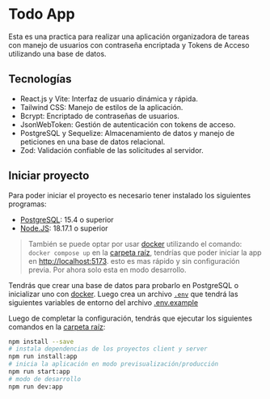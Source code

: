 # Todo App

Esta es una practica para realizar una aplicación organizadora de tareas con manejo de usuarios con contraseña encriptada y Tokens de Acceso utilizando una base de datos.

## Tecnologías

- React.js y Vite: Interfaz de usuario dinámica y rápida.
- Tailwind CSS: Manejo de estilos de la aplicación.
- Bcrypt: Encriptado de contraseñas de usuarios.
- JsonWebToken: Gestión de autenticación con tokens de acceso.
- PostgreSQL y Sequelize: Almacenamiento de datos y manejo de peticiones en una base de datos relacional.
- Zod: Validación confiable de las solicitudes al servidor.

## Iniciar proyecto

Para poder iniciar el proyecto es necesario tener instalado los siguientes programas:

- [PostgreSQL](https://www.enterprisedb.com/downloads/postgres-postgresql-downloads): 15.4 o superior
- [Node.JS](https://nodejs.org/es): 18.17.1 o superior

> También se puede optar por usar [docker](https://hub.docker.com/) utilizando el comando: `docker compose up` en la [carpeta raíz](./), tendrías que poder iniciar la app en <a href='http://localhost:5173'>http://localhost:5173</a>. esto es mas rápido y sin configuración previa. Por ahora solo esta en modo desarrollo.

Tendrás que crear una base de datos para probarlo en PostgreSQL o inicializar uno con [docker](https://hub.docker.com/_/postgres). Luego crea un archivo [`.env`](./server/.env) que tendrá las siguientes variables de entorno del archivo [.env.example](./server/.env.example)

Luego de completar la configuración, tendrás que ejecutar los siguientes comandos en la [carpeta raíz](./):

```bash
npm install --save
# instala dependencias de los proyectos client y server
npm run install:app
# inicia la aplicación en modo previsualización/producción
npm run start:app
# modo de desarrollo
npm run dev:app
```
